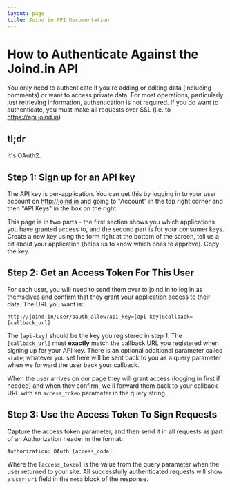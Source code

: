 ```yaml
---
layout: page
title: Joind.in API Documentation
---
```


# How to Authenticate Against the Joind.in API

You only need to authenticate if you're adding or editing data (including comments) or want to access private data. For most operations, particularly just retrieving information, authentication is not required. If you do want to authenticate, you must make all requests over SSL (i.e. to https://api.joind.in)

## tl;dr

It's OAuth2.

## Step 1: Sign up for an API key

The API key is per-application.  You can get this by logging in to your user account on http://joind.in and going to "Account" in the top right corner and then "API Keys" in the box on the right.

This page is in two parts - the first section shows you which applications you have granted access to, and the second part is for your consumer keys.  Create a new key using the form right at the bottom of the screen, tell us a bit about your application (helps us to know which ones to approve).  Copy the key.

## Step 2: Get an Access Token For This User

For each user, you will need to send them over to joind.in to log in as themselves and confirm that they grant your application access to their data.  The URL you want is:

    http://joind.in/user/oauth_allow?api_key=[api-key]&callback=[callback_url]

The ``[api-key]`` should be the key you registered in step 1.  The ``[callback_url]`` must **exactly** match the callback URL you registered when signing up for your API key.  There is an optional additional parameter called ``state``; whatever you set here will be sent back to you as a query parameter when we forward the user back your callback.

When the user arrives on our page they will grant access (logging in first if needed) and when they confirm, we'll forward them back to your callback URL with an ``access_token`` parameter in the query string.

## Step 3:  Use the Access Token To Sign Requests

Capture the access token parameter, and then send it in all requests as part of an Authorization header in the format:

    Authorization: OAuth [access_code]

Where the ``[access_token]`` is the value from the query parameter when the user returned to your site.  All successfully authenticated requests will show a ``user_uri`` field in the ``meta`` block of the response.


